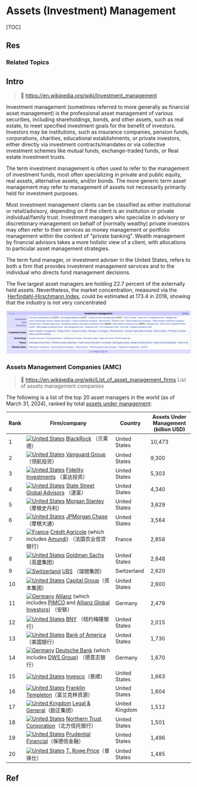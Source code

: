 # Assets (Investment) Management

[TOC]



## Res
### Related Topics



## Intro
> 🔗 https://en.wikipedia.org/wiki/Investment_management

Investment management (sometimes referred to more generally as financial asset management) is the professional asset management of various securities, including shareholdings, bonds, and other assets, such as real estate, to meet specified investment goals for the benefit of investors. Investors may be institutions, such as insurance companies, pension funds, corporations, charities, educational establishments, or private investors, either directly via investment contracts/mandates or via collective investment schemes like mutual funds, exchange-traded funds, or Real estate investment trusts.

The term investment management is often used to refer to the management of investment funds, most often specializing in private and public equity, real assets, alternative assets, and/or bonds. The more generic term asset management may refer to management of assets not necessarily primarily held for investment purposes.

Most investment management clients can be classified as either institutional or retail/advisory, depending on if the client is an institution or private individual/family trust. Investment managers who specialize in advisory or discretionary management on behalf of (normally wealthy) private investors may often refer to their services as money management or portfolio management within the context of "private banking". Wealth management by financial advisors takes a more holistic view of a client, with allocations to particular asset management strategies.

The term fund manager, or investment adviser in the United States, refers to both a firm that provides investment management services and to the individual who directs fund management decisions.

The five largest asset managers are holding 22.7 percent of the externally held assets. Nevertheless, the market concentration, measured via the  [Herfindahl-Hirschmann Index](https://en.wikipedia.org/wiki/Herfindahl%E2%80%93Hirschman_Index), could be estimated at 173.4 in 2018, showing that the industry is not very concentrated

![](../../../../../../Assets/Pics/Screenshot%202025-05-03%20at%2013.55.41.png)


### Assets Management Companies (AMC)
> 🔗 https://en.wikipedia.org/wiki/List_of_asset_management_firms
> List of assets management companies

The following is a list of the top 20 asset managers in the world (as of March 31, 2024), ranked by total [assets under management](https://en.wikipedia.org/wiki/Assets_under_management "Assets under management"):

| Rank | Firm/company                                                                                                                                                                                                                                                                                                                                                                                                                 | Country        | Assets Under Management  <br>(billion USD) |
| ---- | ---------------------------------------------------------------------------------------------------------------------------------------------------------------------------------------------------------------------------------------------------------------------------------------------------------------------------------------------------------------------------------------------------------------------------- | -------------- | ------------------------------------------ |
| 1    | [![United States](https://upload.wikimedia.org/wikipedia/en/thumb/a/a4/Flag_of_the_United_States.svg/40px-Flag_of_the_United_States.svg.png)](https://en.wikipedia.org/wiki/United_States "United States") [BlackRock](https://en.wikipedia.org/wiki/BlackRock "BlackRock") （贝莱德）                                                                                                                                            | United States  | 10,473                                     |
| 2    | [![United States](https://upload.wikimedia.org/wikipedia/en/thumb/a/a4/Flag_of_the_United_States.svg/40px-Flag_of_the_United_States.svg.png)](https://en.wikipedia.org/wiki/United_States "United States") [Vanguard Group](https://en.wikipedia.org/wiki/Vanguard_Group "Vanguard Group") （领航投资）                                                                                                                            | United States  | 9,300                                      |
| 3    | [![United States](https://upload.wikimedia.org/wikipedia/en/thumb/a/a4/Flag_of_the_United_States.svg/40px-Flag_of_the_United_States.svg.png)](https://en.wikipedia.org/wiki/United_States "United States") [Fidelity Investments](https://en.wikipedia.org/wiki/Fidelity_Investments "Fidelity Investments") （富达投资）                                                                                                          | United States  | 5,303                                      |
| 4    | [![United States](https://upload.wikimedia.org/wikipedia/en/thumb/a/a4/Flag_of_the_United_States.svg/40px-Flag_of_the_United_States.svg.png)](https://en.wikipedia.org/wiki/United_States "United States") [State Street Global Advisors](https://en.wikipedia.org/wiki/State_Street_Global_Advisors "State Street Global Advisors") （道富）                                                                                    | United States  | 4,340                                      |
| 5    | [![United States](https://upload.wikimedia.org/wikipedia/en/thumb/a/a4/Flag_of_the_United_States.svg/40px-Flag_of_the_United_States.svg.png)](https://en.wikipedia.org/wiki/United_States "United States") [Morgan Stanley](https://en.wikipedia.org/wiki/Morgan_Stanley "Morgan Stanley") （摩根史丹利）                                                                                                                           | United States  | 3,629                                      |
| 6    | [![United States](https://upload.wikimedia.org/wikipedia/en/thumb/a/a4/Flag_of_the_United_States.svg/40px-Flag_of_the_United_States.svg.png)](https://en.wikipedia.org/wiki/United_States "United States") [JPMorgan Chase](https://en.wikipedia.org/wiki/JPMorgan_Chase "JPMorgan Chase") （摩根大通）                                                                                                                            | United States  | 3,564                                      |
| 7    | [![France](https://upload.wikimedia.org/wikipedia/en/thumb/c/c3/Flag_of_France.svg/40px-Flag_of_France.svg.png)](https://en.wikipedia.org/wiki/France "France") [Crédit Agricole](https://en.wikipedia.org/wiki/Cr%C3%A9dit_Agricole "Crédit Agricole") (which includes [Amundi](https://en.wikipedia.org/wiki/Amundi "Amundi")) （法国农业信贷银行）                                                                                  | France         | 2,858                                      |
| 8    | [![United States](https://upload.wikimedia.org/wikipedia/en/thumb/a/a4/Flag_of_the_United_States.svg/40px-Flag_of_the_United_States.svg.png)](https://en.wikipedia.org/wiki/United_States "United States") [Goldman Sachs](https://en.wikipedia.org/wiki/Goldman_Sachs "Goldman Sachs") （高盛集团）                                                                                                                               | United States  | 2,848                                      |
| 9    | [![Switzerland](https://upload.wikimedia.org/wikipedia/commons/thumb/0/08/Flag_of_Switzerland_%28Pantone%29.svg/20px-Flag_of_Switzerland_%28Pantone%29.svg.png)](https://en.wikipedia.org/wiki/Switzerland "Switzerland") [UBS](https://en.wikipedia.org/wiki/UBS "UBS") （瑞银集团）                                                                                                                                              | Switzerland    | 2,620                                      |
| 10   | [![United States](https://upload.wikimedia.org/wikipedia/en/thumb/a/a4/Flag_of_the_United_States.svg/40px-Flag_of_the_United_States.svg.png)](https://en.wikipedia.org/wiki/United_States "United States") [Capital Group](https://en.wikipedia.org/wiki/Capital_Group_Companies "Capital Group Companies")（资本集团）                                                                                                            | United States  | 2,600                                      |
| 11   | [![Germany](https://upload.wikimedia.org/wikipedia/en/thumb/b/ba/Flag_of_Germany.svg/40px-Flag_of_Germany.svg.png)](https://en.wikipedia.org/wiki/Germany "Germany") [Allianz](https://en.wikipedia.org/wiki/Allianz "Allianz") (which includes [PIMCO](https://en.wikipedia.org/wiki/PIMCO "PIMCO") and [Allianz Global Investors](https://en.wikipedia.org/wiki/Allianz_Global_Investors "Allianz Global Investors")) （安联） | Germany        | 2,479                                      |
| 12   | [![United States](https://upload.wikimedia.org/wikipedia/en/thumb/a/a4/Flag_of_the_United_States.svg/40px-Flag_of_the_United_States.svg.png)](https://en.wikipedia.org/wiki/United_States "United States") [BNY](https://en.wikipedia.org/wiki/BNY_Mellon "BNY Mellon") （纽约梅隆银行）                                                                                                                                             | United States  | 2,015                                      |
| 13   | [![United States](https://upload.wikimedia.org/wikipedia/en/thumb/a/a4/Flag_of_the_United_States.svg/40px-Flag_of_the_United_States.svg.png)](https://en.wikipedia.org/wiki/United_States "United States") [Bank of America](https://en.wikipedia.org/wiki/Bank_of_America "Bank of America") （美国银行）                                                                                                                         | United States  | 1,730                                      |
| 14   | [![Germany](https://upload.wikimedia.org/wikipedia/en/thumb/b/ba/Flag_of_Germany.svg/40px-Flag_of_Germany.svg.png)](https://en.wikipedia.org/wiki/Germany "Germany") [Deutsche Bank](https://en.wikipedia.org/wiki/Deutsche_Bank "Deutsche Bank") (which includes [DWS Group](https://en.wikipedia.org/wiki/DWS_Group "DWS Group")) （德意志银行）                                                                                  | Germany        | 1,670                                      |
| 15   | [![United States](https://upload.wikimedia.org/wikipedia/en/thumb/a/a4/Flag_of_the_United_States.svg/40px-Flag_of_the_United_States.svg.png)](https://en.wikipedia.org/wiki/United_States "United States") [Invesco](https://en.wikipedia.org/wiki/Invesco "Invesco")（景顺）                                                                                                                                                    | United States  | 1,663                                      |
| 16   | [![United States](https://upload.wikimedia.org/wikipedia/en/thumb/a/a4/Flag_of_the_United_States.svg/40px-Flag_of_the_United_States.svg.png)](https://en.wikipedia.org/wiki/United_States "United States") [Franklin Templeton](https://en.wikipedia.org/wiki/Franklin_Templeton_Investments "Franklin Templeton Investments")（富兰克林资源）                                                                                       | United States  | 1,604                                      |
| 17   | [![United Kingdom](https://upload.wikimedia.org/wikipedia/en/thumb/a/ae/Flag_of_the_United_Kingdom.svg/40px-Flag_of_the_United_Kingdom.svg.png)](https://en.wikipedia.org/wiki/United_Kingdom "United Kingdom") [Legal & General](https://en.wikipedia.org/wiki/Legal_%26_General "Legal & General")（励正集团）                                                                                                                   | United Kingdom | 1,512                                      |
| 18   | [![United States](https://upload.wikimedia.org/wikipedia/en/thumb/a/a4/Flag_of_the_United_States.svg/40px-Flag_of_the_United_States.svg.png)](https://en.wikipedia.org/wiki/United_States "United States") [Northern Trust Corporation](https://en.wikipedia.org/wiki/Northern_Trust "Northern Trust")（北方信托银行）                                                                                                               | United States  | 1,501                                      |
| 19   | [![United States](https://upload.wikimedia.org/wikipedia/en/thumb/a/a4/Flag_of_the_United_States.svg/40px-Flag_of_the_United_States.svg.png)](https://en.wikipedia.org/wiki/United_States "United States") [Prudential Financial](https://en.wikipedia.org/wiki/Prudential_Financial "Prudential Financial")（保德信金融）                                                                                                          | United States  | 1,496                                      |
| 20   | [![United States](https://upload.wikimedia.org/wikipedia/en/thumb/a/a4/Flag_of_the_United_States.svg/40px-Flag_of_the_United_States.svg.png)](https://en.wikipedia.org/wiki/United_States "United States") [T. Rowe Price](https://en.wikipedia.org/wiki/T._Rowe_Price "T. Rowe Price")（普徕仕）                                                                                                                                 | United States  | 1,485                                      |



## Ref
[资产管理公司 ｜ wikipedia]: https://zh.wikipedia.org/zh-cn/%E8%B3%87%E7%94%A2%E7%AE%A1%E7%90%86%E5%85%AC%E5%8F%B8

[美国的五大犹太财团 | 豆瓣]: http://www.360doc.com/content/22/1006/15/80742947_1050690723.shtml
[犹太三大财团，掌控美国命脉]: https://mp.ofweek.com/Internet/a156714012477
[犹太利益集团势力庞大 美国无底线盲撑以色列]: https://www.takungpao.com/news/232111/2024/0504/968292.html
